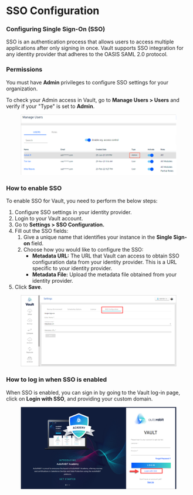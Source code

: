 # SSO Configuration

### Configuring Single Sign-On (SSO) <a href="#configuring-single-signon-sso" id="configuring-single-signon-sso"></a>

SSO is an authentication process that allows users to access multiple applications after only signing in once. Vault supports SSO integration for any identity provider that adheres to the OASIS SAML 2.0 protocol.

### Permissions <a href="#permissions" id="permissions"></a>

You must have **Admin** privileges to configure SSO settings for your organization.&#x20;

To check your Admin access in Vault, go to **Manage Users > Users** and verify if your "Type" is set to **Admin**.

<figure><img src="../../../../.gitbook/assets/image (1584).png" alt=""><figcaption></figcaption></figure>

### How to enable SSO <a href="#how-to-enable-sso" id="how-to-enable-sso"></a>

To enable SSO for Vault, you need to perform the below steps:

1. Configure SSO settings in your identity provider.
2. Login to your Vault account.
3. Go to **Settings > SSO Configuration.**
4. Fill out the SSO fields:
   1. Give a unique name that identifies your instance in the **Single Sign-on** field.
   2. Choose how you would like to configure the SSO:
      * **Metadata URL:** The URL that Vault can access to obtain SSO configuration data from your identity provider. This is a URL specific to your identity provider.
      * **Metadata File:** Upload the metadata file obtained from your identity provider.
5. Click **Save**.

<figure><img src="../../../../.gitbook/assets/image (151).png" alt=""><figcaption></figcaption></figure>

### How to log in when SSO is enabled <a href="#how-to-log-in-when-sso-is-enabled" id="how-to-log-in-when-sso-is-enabled"></a>

When SSO is enabled, you can sign in by going to the Vault log-in page, click on **Login with SSO**, and providing your custom domain.

<figure><img src="../../../../.gitbook/assets/image (152).png" alt=""><figcaption></figcaption></figure>
